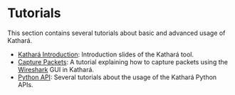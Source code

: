 # Tutorials

This section contains several tutorials about basic and advanced usage of Kathará.

* [Kathará Introduction](introduction): Introduction slides of the Kathará tool.
* [Capture Packets](capture-packets): A tutorial explaining how to capture packets using the [Wireshark](https://www.wireshark.org/) GUI in Kathará.
* [Python API](python-api): Several tutorials about the usage of the Kathará Python APIs. 

